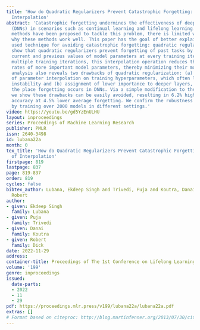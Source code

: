 ```yaml
---
title: 'How do Quadratic Regularizers Prevent Catastrophic Forgetting: The Role of
  Interpolation'
abstract: 'Catastrophic forgetting undermines the effectiveness of deep neural networks
  (DNNs) in scenarios such as continual learning and lifelong learning. While several
  methods have been proposed to tackle this problem, there is limited work explaining
  why these methods work well. This paper has the goal of better explaining a popularly
  used technique for avoiding catastrophic forgetting: quadratic regularization. We
  show that quadratic regularizers prevent forgetting of past tasks by interpolating
  current and previous values of model parameters at every training iteration. Over
  multiple training iterations, this interpolation operation reduces the learning
  rates of more important model parameters, thereby minimizing their movement. Our
  analysis also reveals two drawbacks of quadratic regularization: (a) dependence
  of parameter interpolation on training hyperparameters, which often leads to training
  instability and (b) assignment of lower importance to deeper layers, which are generally
  the place forgetting occurs in DNNs. Via a simple modification to the order of operations,
  we show these drawbacks can be easily avoided, resulting in 6.2% higher average
  accuracy at 4.5% lower average forgetting. We confirm the robustness of our results
  by training over 2000 models in different settings.'
video: https://youtu.be/gd5YzEnULHU
layout: inproceedings
series: Proceedings of Machine Learning Research
publisher: PMLR
issn: 2640-3498
id: lubana22a
month: 0
tex_title: 'How do Quadratic Regularizers Prevent Catastrophic Forgetting: The Role
  of Interpolation'
firstpage: 819
lastpage: 837
page: 819-837
order: 819
cycles: false
bibtex_author: Lubana, Ekdeep Singh and Trivedi, Puja and Koutra, Danai and Dick,
  Robert
author:
- given: Ekdeep Singh
  family: Lubana
- given: Puja
  family: Trivedi
- given: Danai
  family: Koutra
- given: Robert
  family: Dick
date: 2022-11-29
address:
container-title: Proceedings of The 1st Conference on Lifelong Learning Agents
volume: '199'
genre: inproceedings
issued:
  date-parts:
  - 2022
  - 11
  - 29
pdf: https://proceedings.mlr.press/v199/lubana22a/lubana22a.pdf
extras: []
# Format based on citeproc: http://blog.martinfenner.org/2013/07/30/citeproc-yaml-for-bibliographies/
---
```

